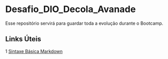 # Desafio_DIO_Decola_Avanade

Esse repositório servirá para guardar toda a evolução durante o Bootcamp.

## Links Úteis
1 [Sintaxe Básica Markdown](https://www.markdownguide.org/getting-started/)
